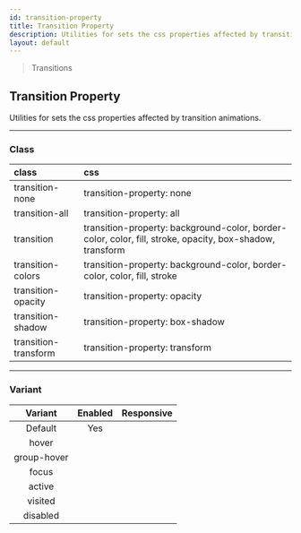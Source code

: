 ```yaml
---
id: transition-property
title: Transition Property
description: Utilities for sets the css properties affected by transition animations.
layout: default
---
```


> Transitions

## Transition Property

Utilities for sets the css properties affected by transition animations.

---

### Class

| <span class="px-3 py-1 text-white bg-charcoal-100 rounded-full">class</span> | <span class="px-3 py-1 text-white bg-charcoal-100 rounded-full">css</span> |
|:--|:--|
| transition-none | transition-property: none |
| transition-all | transition-property: all |
| transition | transition-property: background-color, border-color, color, fill, stroke, opacity, box-shadow, transform |
| transition-colors | transition-property: background-color, border-color, color, fill, stroke |
| transition-opacity | transition-property: opacity |
| transition-shadow | transition-property: box-shadow |
| transition-transform | transition-property: transform |

---

### Variant

| <span class="font-semibold underline">Variant</span> | <span class="font-semibold underline">Enabled</span> | <span class="font-semibold underline">Responsive</span> |
|:-:|:-:|:-:|
| Default | Yes | |
| hover| | |
| group-hover | | |
| focus | | |
| active | | |
| visited | | |
| disabled | | |